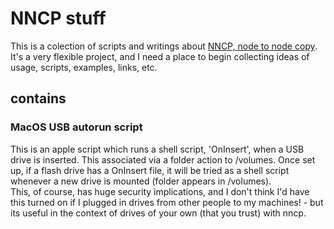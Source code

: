 # NNCP stuff
This is a colection of scripts and writings about [NNCP, node to node copy](https://nncp.mirrors.quux.org/).
It's a very flexible project, and I need a place to begin collecting ideas of usage, scripts, examples, links, etc.

## contains
### MacOS USB autorun script
This is an apple script which runs a shell script, 'OnInsert', when a USB drive is inserted. This associated via a folder action to /volumes.
Once set up, if a flash drive has a OnInsert file, it will be tried as a shell script whenever a new drive is mounted (folder appears in /volumes).  
This, of course, has huge security implications, and I don't think I'd have this turned on if I plugged in drives from other people to my machines! - but its useful in the context of drives of your own (that you trust) with nncp.

